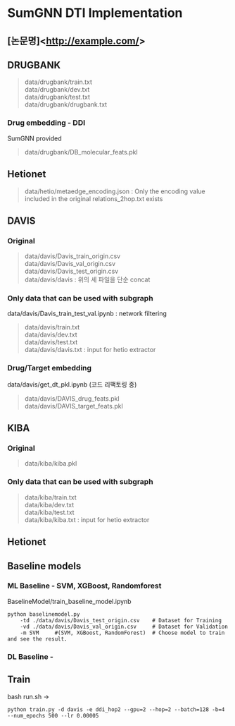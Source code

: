 
SumGNN DTI Implementation
========================
[논문명]<<http://example.com/>>
----------------------------


## DRUGBANK
> data/drugbank/train.txt  
> data/drugbank/dev.txt  
> data/drugbank/test.txt  
> data/drugbank/drugbank.txt

### Drug embedding - DDI
SumGNN provided
> data/drugbank/DB_molecular_feats.pkl

## Hetionet
> 
> data/hetio/metaedge_encoding.json : Only the encoding value included in the original relations_2hop.txt exists

## DAVIS
### Original
> data/davis/Davis_train_origin.csv  
> data/davis/Davis_val_origin.csv  
> data/davis/Davis_test_origin.csv  
> data/davis/davis : 위의 세 파일을 단순 concat  

### Only data that can be used with subgraph 
data/davis/Davis_train_test_val.ipynb : network filtering
> data/davis/train.txt  
> data/davis/dev.txt  
> data/davis/test.txt  
> data/davis/davis.txt : input for hetio extractor  

### Drug/Target embedding
data/davis/get_dt_pkl.ipynb (코드 리팩토링 중)
> data/davis/DAVIS_drug_feats.pkl  
> data/davis/DAVIS_target_feats.pkl

## KIBA
### Original
> data/kiba/kiba.pkl

### Only data that can be used with subgraph 
> data/kiba/train.txt  
> data/kiba/dev.txt  
> data/kiba/test.txt  
> data/kiba/kiba.txt : input for hetio extractor


## Hetionet


## Baseline models
### ML Baseline - SVM, XGBoost, Randomforest
BaselineModel/train_baseline_model.ipynb  

```
python baselinemodel.py 
    -td ./data/davis/Davis_test_origin.csv    # Dataset for Training  
    -vd ./data/davis/Davis_val_origin.csv     # Dataset for Validation  
    -m SVM     #(SVM, XGBoost, RandomForest)  # Choose model to train and see the result. 
```

### DL Baseline - 

## Train
bash run.sh ->
```
python train.py -d davis -e ddi_hop2 --gpu=2 --hop=2 --batch=128 -b=4 --num_epochs 500 --lr 0.00005 
```
